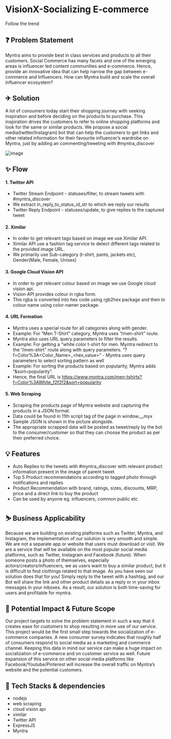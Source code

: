# VisionX-Socializing E-commerce
Follow the trend


## ❓ Problem Statement
Myntra aims to provide best in class services and products to all their customers. Social Commerce has many facets and one of the emerging areas is influencer led content communities and e-commerce. 
Hence, provide an innovative idea that can help narrow the gap between e-commerce and Influencers. 
How can Myntra build and scale the overall influencer ecosystem?

## ✈ Solution
A lot of consumers today start their shopping journey with seeking inspiration and before deciding on the products to purchase. 
This inspiration drives the customers to refer to online shopping platforms and look for the same or similar products. 
We propose a social media(twitter/Instagram) bot that can help the customers to get links and other related information for their favourite influencer’s wardrobe on Myntra, just by adding an commenting/tweeting with #myntra_discover

![image](https://user-images.githubusercontent.com/60667917/140643547-0b5f6166-bf3e-4ddf-8eb7-4f93c4eac2e6.png)

## ✨ Flow

#### 1. Twitter API
- Twitter Stream Endpoint -  statuses/filter, to stream tweets with #myntra_discover
- We extract in_reply_to_status_id_str to which we reply our results 
- Twitter Reply Endpoint - statuses/update,  to give replies to the captured tweet

#### 2. Ximilar
- In order to get relevant tags based on image we use Ximilar API.
- Ximilar API use a fashion tag service to detect different tags related to the provided image URL.
- We primarily use Sub-category (t-shirt, pants, jackets etc), Gender(Male, Female, Unisex)

#### 3. Google Cloud Vision API 
- In order to get relevant colour based on image we use Google cloud vision api.
- Vision API provides colour in rgba form.
- This rgba is converted into hex code using rgb2hex package and then to colour name using color-namer package.

#### 4. URL Formation
- Myntra uses a special route for all categories along with gender.                      
- Example: For “Men T-Shirt” category, Myntra uses “/men-shirt” route.
- Myntra also uses URL query parameters to filter the results. 
- Example: For getting a “white color t-shirt for men. Myntra redirect to the “/men-shirt” route along with query parameters.    “?f=Color%3A<Color_Name>_<hex_value>”            - Myntra uses query parameters to select sorting pattern as well
- Example: For sorting the products based on popularity, Myntra adds “&sort=popularity”.
- Hence, the final URL is  https://www.myntra.com/men-tshirts?f=Color%3AWhite_f2f2f2&sort=popularity

#### 5. Web Scraping
- Scraping the products page of Myntra website and capturing the  products in a JSON format.
- Data could be found in 11th script tag of the page in window.__myx 
- Sample JSON is shown in the picture alongside.
- The appropriate scrapped data will be posted as tweet/reply by the bot to the consumer/customer so that they can choose the product as per their preferred choice.

## 💡 Features
- Auto Replies to the tweets with #myntra_discover with relevant product information present in the image of parent tweet
- Top 5 Product recommendations according to tagged photo through notifications and replies
- Product Recommendation with brand, ratings, sizes, discounts, MRP, price and a direct link to buy the product
- Can be used by anyone eg. influencers, common public etc

## ⛷ Business Applicability
Because we are building on existing platforms such as Twitter, Myntra, and Instagram, the implementation of our solution is very smooth and simple. 
We are not a separate app or website that users must download or visit. We are a service that will be available on the most popular social media platforms, such as Twitter, Instagram and Facebook (future).
When someone posts a photo of themselves, especially actors/creators/influencers, we as users want to buy a similar product, but it is difficult to find clothings related to that image. As you have seen our solution does that for you!
Simply reply to the tweet with a hashtag, and our Bot will share the link and other product details as a reply or in your inbox messages in your inboxes. As a result, our solution is both time-saving for users and profitable for myntra.

## 🧠 Potential Impact & Future Scope
Our project targets to solve the problem statement in such a way that it creates ease for customers to shop resulting in more use of our service. This project would be the first small step towards the socialization of e-commerce companies. 
A new consumer survey indicates that roughly half of consumers respond to social media as a marketing and commerce channel. 
Keeping this data in mind our service can make a huge impact on socialization of e-commerce and on customer service as well.
Future expansion of this service on other social media platforms like Facebook/Youtube/Pinterest will increase the overall traffic on Myntra’s  website and the potential customers.


## 🤖 Tech Stacks & dependencies
- nodejs
- web scraping
- cloud vision api
- ximilar
- Twitter API
- ExpressJS
- Myntra



